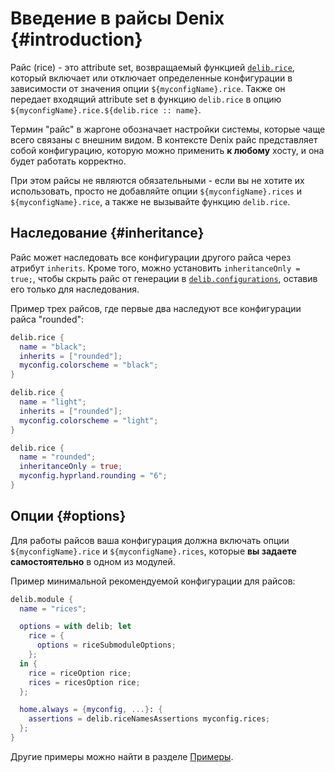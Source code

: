 # Введение в райсы Denix {#introduction}
Райс (rice) - это attribute set, возвращаемый функцией [`delib.rice`](/ru/rices/structure), который включает или отключает определенные конфигурации в зависимости от значения опции `${myconfigName}.rice`. Также он передает входящий attribute set в функцию `delib.rice` в опцию `${myconfigName}.rice.${delib.rice :: name}`.

Термин "райс" в жаргоне обозначает настройки системы, которые чаще всего связаны с внешним видом. В контексте Denix райс представляет собой конфигурацию, которую можно применить **к любому** хосту, и она будет работать корректно.

При этом райсы не являются обязательными - если вы не хотите их использовать, просто не добавляйте опции `${myconfigName}.rices` и `${myconfigName}.rice`, а также не вызывайте функцию `delib.rice`.

## Наследование {#inheritance}
Райс может наследовать все конфигурации другого райса через атрибут `inherits`. Кроме того, можно установить `inheritanceOnly = true;`, чтобы скрыть райс от генерации в [`delib.configurations`](/ru/configurations/introduction), оставив его только для наследования.

Пример трех райсов, где первые два наследуют все конфигурации райса "rounded":

```nix
delib.rice {
  name = "black";
  inherits = ["rounded"];
  myconfig.colorscheme = "black";
}
```

```nix
delib.rice {
  name = "light";
  inherits = ["rounded"];
  myconfig.colorscheme = "light";
}
```

```nix
delib.rice {
  name = "rounded";
  inheritanceOnly = true;
  myconfig.hyprland.rounding = "6";
}
```

## Опции {#options}
Для работы райсов ваша конфигурация должна включать опции `${myconfigName}.rice` и `${myconfigName}.rices`, которые **вы задаете самостоятельно** в одном из модулей.

Пример минимальной рекомендуемой конфигурации для райсов:

```nix
delib.module {
  name = "rices";

  options = with delib; let
    rice = {
      options = riceSubmoduleOptions;
    };
  in {
    rice = riceOption rice;
    rices = ricesOption rice;
  };

  home.always = {myconfig, ...}: {
    assertions = delib.riceNamesAssertions myconfig.rices;
  };
}
```

Другие примеры можно найти в разделе [Примеры](/ru/rices/examples). 
